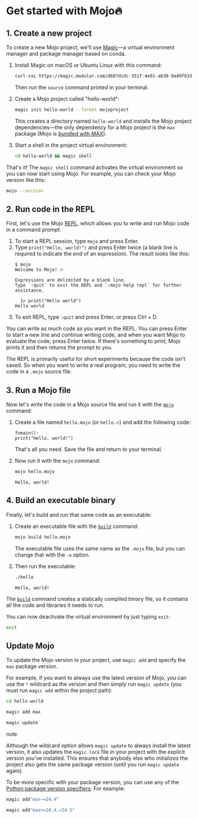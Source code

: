 
# Get started with Mojo🔥

## 1. Create a new project

To create a new Mojo project, we'll use [Magic](https://docs.modular.com/magic)—a virtual environment manager and package manager based on conda.

1. Install Magic on macOS or Ubuntu Linux with this command:

   ```sh
   curl-ssL https://magic.modular.com/d687dcdc-351f-4e01-a630-9a49fb339a39 |bash
   ```

   Then run the `source` command printed in your terminal.
2. Create a Mojo project called "hello-world":

   ```sh
   magic init hello-world --format mojoproject
   ```

   This creates a directory named `hello-world` and installs the Mojo project dependencies—the only dependency for a Mojo project is the `max` package (Mojo is [bundled with MAX](https://docs.modular.com/max/faq#why-bundle-mojo-with-max)).
3. Start a shell in the project virtual environment:

   ```sh
   cd hello-world && magic shell
   ```

That's it! The `magic shell` command activates the virtual environment so you can now start using Mojo. For example, you can check your Mojo version like this:

```sh
mojo --version
```

## 2. Run code in the REPL

First, let's use the Mojo [REPL](https://en.wikipedia.org/wiki/Read%E2%80%93eval%E2%80%93print_loop), which allows you to write and run Mojo code in a command prompt:

1. To start a REPL session, type `mojo` and press Enter.
2. Type `print("Hello, world!")` and press Enter twice (a blank line is required to indicate the end of an expression).
   The result looks like this:
   ```text
   $ mojo
   Welcome to Mojo! 🔥

   Expressions are delimited by a blank line.
   Type `:quit` to exit the REPL and `:mojo help repl` for further assistance.

     1> print("Hello world")
   Hello world
   ```
3. To exit REPL, type `:quit` and press Enter, or press Ctrl + D.

You can write as much code as you want in the REPL. You can press Enter to start a new line and continue writing code, and when you want Mojo to evaluate the code, press Enter twice. If there's something to print, Mojo prints it and then returns the prompt to you.

The REPL is primarily useful for short experiments because the code isn't saved. So when you want to write a real program, you need to write the code in a `.mojo` source file.

## 3. Run a Mojo file

Now let's write the code in a Mojo source file and run it with the [`mojo`](https://docs.modular.com/mojo/cli/) command:

1. Create a file named `hello.mojo` (or `hello.🔥`) and add the following code:

   ```mojo
   fnmain():
   print("Hello, world!")
   ```

   That's all you need. Save the file and return to your terminal.
2. Now run it with the `mojo` command:

   ```sh
   mojo hello.mojo
   ```

   ```output
   Hello, world!
   ```

## 4. Build an executable binary

Finally, let's build and run that same code as an executable:

1. Create an executable file with the [`build`](https://docs.modular.com/mojo/cli/build) command:

   ```sh
   mojo build hello.mojo
   ```

   The executable file uses the same name as the `.mojo` file, but you can change that with the `-o` option.
2. Then run the executable:

   ```sh
   ./hello
   ```

   ```output
   Hello, world!
   ```

The [`build`](https://docs.modular.com/mojo/cli/build) command creates a statically compiled binary file, so it contains all the code and libraries it needs to run.

You can now deactivate the virtual environment by just typing `exit`:

```sh
exit
```

## Update Mojo

To update the Mojo version in your project, use `magic add` and specify the `max` package version.

For example, if you want to always use the latest version of Mojo, you can use the `*` wildcard as the version and then simply run `magic update` (you must run `magic add` within the project path):

```sh
cd hello-world
```

```sh
magic add max
```

```sh
magic update
```

note

Although the wildcard option allows `magic update` to always install the latest version, it also updates the `magic.lock` file in your project with the explicit version you've installed. This ensures that anybody else who initializes the project also gets the same package version (until you run `magic update` again).

To be more specific with your package version, you can use any of the [Python package version specifiers](https://packaging.python.org/en/latest/specifications/version-specifiers/#id5). For example:

```sh
magic add"max~=24.4"
```

```sh
magic add"max>=24.4,<24.5"
```
